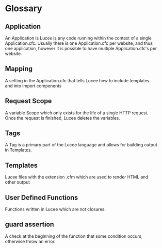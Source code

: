 # Glossary

## Application

An Application is Lucee is any code running within the context of a single Application.cfc. Usually there is one Application.cfc per website, and thus one application, however it is possible to have multiple Application.cfc's per website. 

## Mapping

A setting in the Application.cfc that tells Lucee how to include templates and into import components

## Request Scope

A variable Scope which only exists for the life of a single HTTP request. Once the request is finished, Lucee deletes the variables. 

## Tags

A Tag is a primary part of the Lucee language and allows for building output in Templates.

## Templates

Lucee files with the extension .cfm which are used to render HTML and other output

## User Defined Functions

Functions written in Lucee which are not closures. 

## guard assertion

A check at the beginning of the function that some condition occurs, otherwise throw an error.